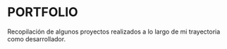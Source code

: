 # PORTFOLIO
Recopilación de algunos proyectos realizados a lo largo de mi trayectoria como desarrollador.
